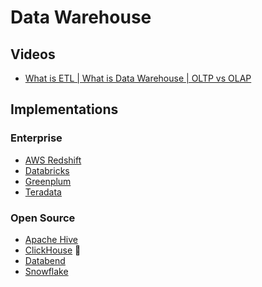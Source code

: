 # Data Warehouse

<!--
Database -> Extract -> Transform (Aggregation -> Normalization) -> Load -> Data Warehouse
-->

## Videos

- [What is ETL | What is Data Warehouse | OLTP vs OLAP](https://youtube.com/watch?v=oF_2uDb7DvQ)

## Implementations

### Enterprise

- [AWS Redshift](/aws/services/redshift.md)
- [Databricks](/databricks.md)
- [Greenplum](https://greenplum.org)
- [Teradata](https://teradata.com)

<!--
- [Google BigQuery](/google/bigquery.md)
-->

### Open Source

- [Apache Hive](/apache/hive.md)
- [ClickHouse](/clickhouse/README.md) 🌟
- [Databend](/databend.md)
- [Snowflake](/snowflake.md)

<!--
Apache Doris
Apache Druid
-->
